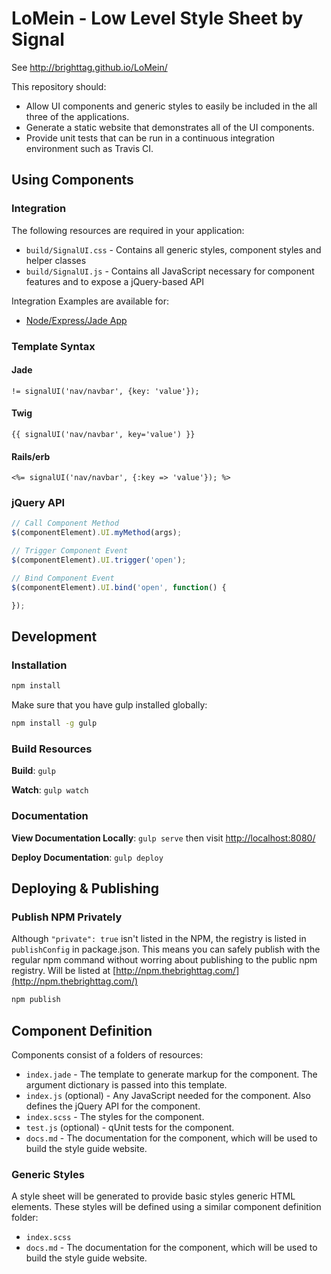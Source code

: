 LoMein - Low Level Style Sheet by Signal
=========================================

See http://brighttag.github.io/LoMein/

This repository should:

- Allow UI components and generic styles to easily be included in the all three of the applications.
- Generate a static website that demonstrates all of the UI components.
- Provide unit tests that can be run in a continuous integration environment such as Travis CI.

Using Components
----------------

### Integration

The following resources are required in your application:

- `build/SignalUI.css` - Contains all generic styles, component styles and helper classes
- `build/SignalUI.js` - Contains all JavaScript necessary for component features and to expose a jQuery-based API

Integration Examples are available for:

- [Node/Express/Jade App](./examples/node)


### Template Syntax

#### Jade

```Jade
!= signalUI('nav/navbar', {key: 'value'});
```

#### Twig

```Twig
{{ signalUI('nav/navbar', key='value') }}
```

#### Rails/erb

```erb
<%= signalUI('nav/navbar', {:key => 'value'}); %>
```

### jQuery API

```javascript
// Call Component Method
$(componentElement).UI.myMethod(args);

// Trigger Component Event
$(componentElement).UI.trigger('open');

// Bind Component Event
$(componentElement).UI.bind('open', function() {

});
```


Development
-----------

### Installation

```bash
npm install
```

Make sure that you have gulp installed globally:

```bash
npm install -g gulp
```

### Build Resources

**Build**: `gulp`

**Watch**: `gulp watch`

### Documentation

**View Documentation Locally**: `gulp serve` then visit [http://localhost:8080/](http://localhost:8080/)

**Deploy Documentation**: `gulp deploy`


Deploying & Publishing
-----------

### Publish NPM Privately

Although `"private": true` isn't listed in the NPM, the registry is listed in `publishConfig` in package.json. This means you can safely publish with the regular npm command without worring about publishing to the public npm registry. Will be listed at [http://npm.thebrighttag.com/](http://npm.thebrighttag.com/)

```bash
npm publish
```


Component Definition
--------------------

Components consist of a folders of resources:

- `index.jade`  - The template to generate markup for the component. The argument dictionary is passed into this template.
- `index.js` (optional) - Any JavaScript needed for the component. Also defines the jQuery API for the component.
- `index.scss` - The styles for the component.
- `test.js` (optional) - qUnit tests for the component.
- `docs.md` - The documentation for the component, which will be used to build the style guide website.


### Generic Styles

A style sheet will be generated to provide basic styles generic HTML elements.  These styles will be defined using a similar component definition folder:

- `index.scss`
- `docs.md` - The documentation for the component, which will be used to build the style guide website.

